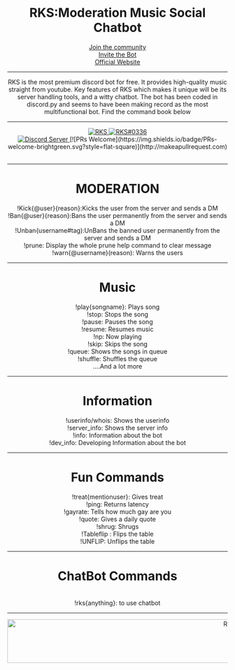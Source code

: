 <htmtl>
<head>

 <center> <h1> RKS:Moderation Music Social Chatbot </h1>
 
<body>
 <a href="https://discord.gg/2jFkBGcpJM">Join the community</a><br>
<a href="https://discord.com/api/oauth2/authorize?client_id=760415780176658442&permissions=8&scope=bot">Invite the Bot</a><br>
  <a href="https://rksbot.netlify.app/">Official Website</a><br>
  <hr>
 RKS is the most premium discord bot for free. It provides high-quality music straight from youtube. Key features of RKS which makes it unique will be its server handling tools, and a witty chatbot. The bot has been coded in discord.py and seems to have been making record as the most multifunctional bot. Find the command book below <br><hr>
<a href="https://top.gg/bot/760415780176658442">
    <img src="https://top.gg/api/widget/760415780176658442.svg" alt="RKS" />
</a>
  <a href="https://status.watchbot.app/bot/760415780176658442">
    <img src="https://api.watchbot.app/bot/760415780176658442/widget?theme=dark" alt="RKS#0336" />
  <br>
  <a href="https://discord.gg/gPSeWNUWrE">
    <img src="https://discordapp.com/api/guilds/776100065117863968/widget.png?style=shield" alt="Discord Server">
  </a>
   [![PRs Welcome](https://img.shields.io/badge/PRs-welcome-brightgreen.svg?style=flat-square)](http://makeapullrequest.com) 
   <br>
</a> <br> <hr>

<h1> MODERATION </H1>
!Kick{@user}{reason}:Kicks the user from the server and sends a DM<br>
!Ban{@user}{reason}:Bans the user permanently from the server and sends a DM<br>
!Unban{username#tag):UnBans the banned user permanently from the server and sends a DM<br>
!prune: Display the whole prune help command to clear message
!warn{@username}(reason): Warns the users
  <hr>
  <h1> Music </h1>
  !play{songname}: Plays song <br>
  !stop: Stops the song <br>
  !pause: Pauses the song <br>
  !resume: Resumes music <br>
  !np: Now playing <br>
  !skip: Skips the song <br>
  !queue: Shows the songs in queue <br>
  !shuffle: Shuffles the queue<br>
  ....And a lot more<br>
  <hr>
  <H1> Information </h1>
  !userinfo/whois: Shows the userinfo <br>
  !server_info: Shows the server info <br>
  !info: Information about the bot <br>
  !dev_info: Developing Information about the bot <br>
  <hr>
    <H1> Fun Commands </h1>
  !treat{mentionuser}: Gives treat <br>
  !ping: Returns latency <br>
  !gayrate: Tells how much gay are you <br>
  !quote: Gives a daily quote <br>
  !shrug: Shrugs <br>
  !Tableflip : Flips the table <br>
  !UNFLIP: Unflips the table <br>
  <hr>
  <H1> ChatBot Commands </h1><br>
  !rks{anything}: to use chatbot <br>
  <hr>

<img src="https://cdn.discordapp.com/attachments/803653983272435732/803662566903119902/standard_1.gif" alt="RKS" width="1000" height="100">
</center>
</body>
</head>
</html>

